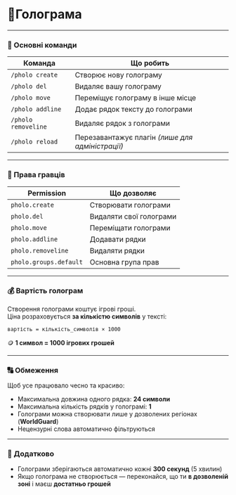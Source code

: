 # 🪩Голограма



***

### 💬 Основні команди

| Команда             | Що робить                                        |
| ------------------- | ------------------------------------------------ |
| `/pholo create`     | Створює нову голограму                           |
| `/pholo del`        | Видаляє вашу голограму                           |
| `/pholo move`       | Переміщує голограму в інше місце                 |
| `/pholo addline`    | Додає рядок тексту до голограми                  |
| `/pholo removeline` | Видаляє рядок з голограми                        |
| `/pholo reload`     | Перезавантажує плагін _(лише для адміністрації)_ |

***

### 🧩 Права гравців

| Permission             | Що дозволяє             |
| ---------------------- | ----------------------- |
| `pholo.create`         | Створювати голограми    |
| `pholo.del`            | Видаляти свої голограми |
| `pholo.move`           | Переміщати голограми    |
| `pholo.addline`        | Додавати рядки          |
| `pholo.removeline`     | Видаляти рядки          |
| `pholo.groups.default` | Основна група прав      |

***

### 💰 Вартість голограм

Створення голограми коштує ігрові гроші.\
Ціна розраховується **за кількістю символів** у тексті:

```
вартість = кількість_символів × 1000
```

🪙 **1 символ = 1000 ігрових грошей**

***

### 🔠 Обмеження

Щоб усе працювало чесно та красиво:

* Максимальна довжина одного рядка: **24 символи**
* Максимальна кількість рядків у голограмі: **1**
* Голограми можна створювати лише у дозволених регіонах (**WorldGuard**)
* Нецензурні слова автоматично фільтруються

***

### 🧱 Додатково

* Голограми зберігаються автоматично кожні **300 секунд** (5 хвилин)
* Якщо голограма не створюється — переконайся, що ти **в дозволеній зоні** і маєш **достатньо грошей**
